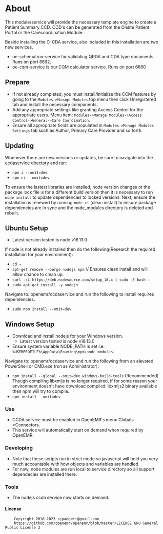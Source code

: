 # About
This module/service will provide the necessary template engine to create a Patient Summary CCD.
CCD's can be generated from the Onsite Patient Portal or the Carecoordination Module.

Beside installing the C-CDA service, also included in this installation are two new services.
- oe-schematron-service for validating QRDA and CDA type documents. Runs on port 6662.
- oe-cqm-service is our CQM calculator service. Runs on port 6660
## Prepare
* If not already completed, you must install/initialize the CCM features by going to the `Modules->Manage Modules` top menu then click Unregistered tab and install the necessary components.
* Add any appropriate settings like granting Access Control for the appropriate users. Menu item: `Modules->Manage Modules->Access Control->General->Care Coordination`.
* Ensure all appropriate fields are populated in `Modules->Manage Modules Settings` tab such as Author, Primary Care Provider and so forth.
## Updating
Whenever there are new versions or updates, be sure to navigate into the ccdaservice directory and run:
- `npm i --omit=dev`
- `npm ci --omit=dev`

To ensure the lastest libraries are installed, node version changes or the package lock file is for a different build version then it is necessary to run `node install` to update dependencies to locked versions. Next, ensure the installation is renewed by running `node ci` (clean install) to ensure package dependencies are in sync and the node_modules directory is deleted and rebuilt.


## Ubuntu Setup
* Latest version tested is node v18.13.0

If node is not already installed then do the following(Research the required installation for your environment):
- `cd ~`
- `apt-get remove --purge nodejs npm` // Ensures clean install and will allow chance to clean up.
- `curl -sL https://deb.nodesource.com/setup_18.x | sudo -E bash -`
- `sudo apt-get install -y nodejs`

Navigate to: openemr/ccdaservice and run the following to install requires dependencies.
- `sudo npm install --omit=dev`
## Windows Setup
* Download and install nodejs for your Windows version.
  - Latest version tested is node v18.13.0
* Ensure system variable NODE_PATH is set i.e. `%USERPROFILE%\AppData\Roaming\npm\node_modules`.

Navigate to: openemr/ccdaservice and run the following from an elevated PowerShell or CMD.exe (run as Administrator):
- `npm install --global --omit=dev windows-build-tools` (Recommended) Though compiling libxmljs is no longer required, if for some reason your environment doesn't have download  compiled libxmljs2 binary available then npm will try to compile.
- `npm install --omit=dev`
### Use
* CCDA service must be enabled in OpenEMR's menu Globals->Connectors.
* This service will automatically start on demand when required by OpenEMR.
### Developing
* Note that these scripts run in strict mode so javascript will hold you very much accountable with how objects and variables are handled.
* For now, node modules are run local to service directory so all support dependecies are installed there.
### Tools
* The nodejs ccda service now starts on demand.
#### License
   	    Copyright 2018-2023 sjpadgett@gmail.com
        https://github.com/openemr/openemr/blob/master/LICENSE GNU General Public License 3
